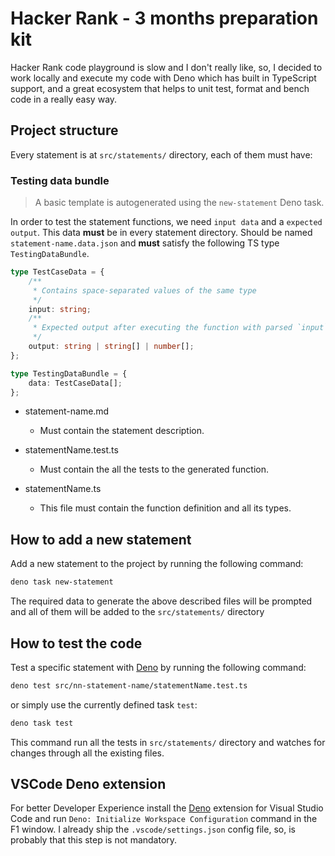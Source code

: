 # Hacker Rank - 3 months preparation kit

Hacker Rank code playground is slow and I don't really like, so, I decided to
work locally and execute my code with Deno which has built in TypeScript
support, and a great ecosystem that helps to unit test, format and bench code in
a really easy way.

## Project structure

Every statement is at `src/statements/` directory, each of them must have:

### Testing data bundle

> A basic template is autogenerated using the `new-statement` Deno task.

In order to test the statement functions, we need `input data` and a
`expected output`. This data **must** be in every statement directory. Should be
named `statement-name.data.json` and **must** satisfy the following TS type
`TestingDataBundle`.

```ts
type TestCaseData = {
	/**
	 * Contains space-separated values of the same type
	 */
	input: string;
	/**
	 * Expected output after executing the function with parsed `input` data
	 */
	output: string | string[] | number[];
};

type TestingDataBundle = {
	data: TestCaseData[];
};
```

- statement-name.md
  - Must contain the statement description.

- statementName.test.ts
  - Must contain the all the tests to the generated function.

- statementName.ts
  - This file must contain the function definition and all its types.

## How to add a new statement

Add a new statement to the project by running the following command:

```bash
deno task new-statement
```

The required data to generate the above described files will be prompted and all
of them will be added to the `src/statements/` directory

## How to test the code

Test a specific statement with
[Deno](https://docs.deno.com/runtime/manual/getting_started/installation) by
running the following command:

```bash
deno test src/nn-statement-name/statementName.test.ts
```

or simply use the currently defined task `test`:

```bash
deno task test
```

This command run all the tests in `src/statements/` directory and watches for
changes through all the existing files.

## VSCode Deno extension

For better Developer Experience install the
[Deno](https://docs.deno.com/runtime/manual/getting_started/setup_your_environment#visual-studio-code)
extension for Visual Studio Code and run
`Deno: Initialize Workspace Configuration` command in the F1 window. I already
ship the `.vscode/settings.json` config file, so, is probably that this step is
not mandatory.
